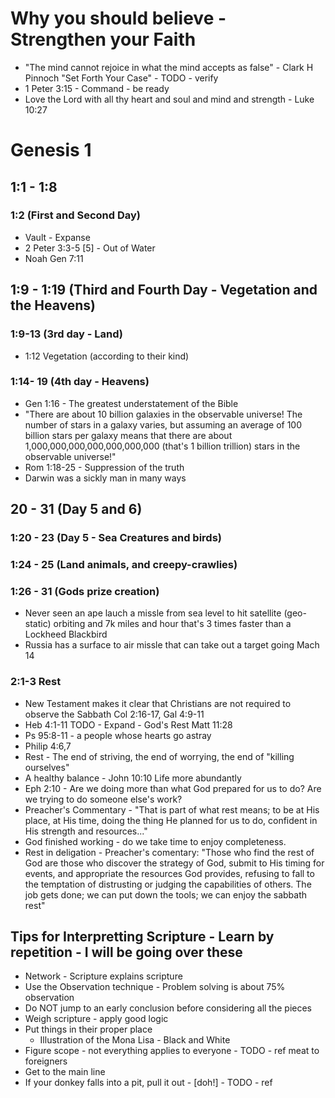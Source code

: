 # Why you should believe - Strengthen your Faith

- "The mind cannot rejoice in what the mind accepts as false" - Clark H Pinnoch "Set Forth Your Case" - TODO - verify
- 1 Peter 3:15 - Command - be ready
- Love the Lord with all thy heart and soul and mind and strength - Luke 10:27

# Genesis 1

## 1:1 - 1:8

### 1:2 (First and Second Day)
- Vault - Expanse
- 2 Peter 3:3-5 [5] - Out of Water
- Noah Gen 7:11

## 1:9 - 1:19 (Third and Fourth Day - Vegetation and the Heavens)

### 1:9-13 (3rd day - Land)
- 1:12 Vegetation (according to their kind)

### 1:14- 19 (4th day - Heavens)
- Gen 1:16 - The greatest understatement of the Bible
- "There are about 10 billion galaxies in the observable universe! The number of stars in a galaxy varies,
 but assuming an average of 100 billion stars per galaxy means that there are about
  1,000,000,000,000,000,000,000 (that's 1 billion trillion) stars in the observable universe!"
- Rom 1:18-25 - Suppression of the truth
- Darwin was a sickly man in many ways

## 20 - 31 (Day 5 and 6)

### 1:20 - 23 (Day 5 - Sea Creatures and birds)

### 1:24 - 25 (Land animals, and creepy-crawlies)

### 1:26 - 31 (Gods prize creation)
- Never seen an ape lauch a missle from sea level to hit satellite
 (geo-static) orbiting and 7k miles and hour
 that's 3 times faster than a Lockheed Blackbird
- Russia has a surface to air missle that can take out a target going Mach 14 

### 2:1-3 Rest
- New Testament makes it clear that Christians are not required to observe the Sabbath
 Col 2:16-17, Gal 4:9-11
- Heb 4:1-11 TODO - Expand - God's Rest
Matt 11:28
- Ps 95:8-11 - a people whose hearts go astray
- Philip 4:6,7
- Rest - The end of striving, the end of worrying, the end of "killing ourselves"
- A healthy balance - John 10:10 Life more abundantly
- Eph 2:10 - Are we doing more than what God prepared for us to do? Are we trying to do someone else's work?
- Preacher's Commentary - "That is part of what rest means; to be at His place, 
	at His time, doing the thing He planned for us to do, confident in His strength and resources..."
- God finished working - do we take time to enjoy completeness.
- Rest in deligation - Preacher's comentary: "Those who find the rest of God are those who discover
 the strategy of God, submit to His timing for events, and appropriate the resources God provides,
  refusing to fall to the temptation of distrusting or judging the capabilities of others. The job gets done;
  we can put down the tools; we can enjoy the sabbath rest"

##  Tips for Interpretting Scripture - Learn by repetition - I will be going over these
- Network - Scripture explains scripture
- Use the Observation technique - Problem solving is about 75% observation
- Do NOT jump to an early conclusion before considering all the pieces
- Weigh scripture - apply good logic
- Put things in their proper place
	- Illustration of the Mona Lisa - Black and White
- Figure scope - not everything applies to everyone - TODO - ref meat to foreigners
- Get to the main line
- If your donkey falls into a pit, pull it out - [doh!] - TODO - ref
